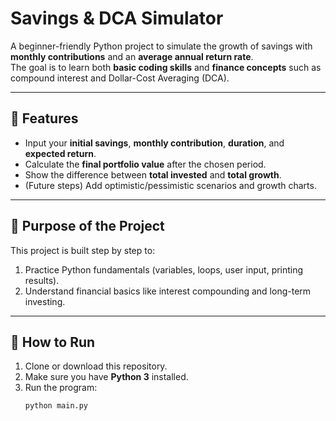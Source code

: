# Savings & DCA Simulator  

A beginner-friendly Python project to simulate the growth of savings with **monthly contributions** and an **average annual return rate**.  
The goal is to learn both **basic coding skills** and **finance concepts** such as compound interest and Dollar-Cost Averaging (DCA).  

---

## 📌 Features  
- Input your **initial savings**, **monthly contribution**, **duration**, and **expected return**.  
- Calculate the **final portfolio value** after the chosen period.  
- Show the difference between **total invested** and **total growth**.  
- (Future steps) Add optimistic/pessimistic scenarios and growth charts.  

---

## 🎯 Purpose of the Project  
This project is built step by step to:  
1. Practice Python fundamentals (variables, loops, user input, printing results).  
2. Understand financial basics like interest compounding and long-term investing.  

---

## 🚀 How to Run  
1. Clone or download this repository.  
2. Make sure you have **Python 3** installed.  
3. Run the program:  
   ```bash
   python main.py
